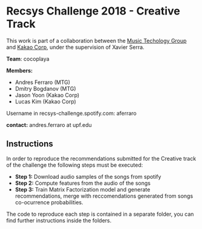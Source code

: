 

# Recsys Challenge 2018 - Creative Track

This work is part of a collaboration between the [Music Techology Group](https://www.upf.edu/web/mtg) and [Kakao Corp](https://www.kakaocorp.com/kakao/ai?lang=en), under the supervision of Xavier Serra.

**Team**: cocoplaya

**Members:** 

 - Andres Ferraro (MTG)
 - Dmitry Bogdanov (MTG)
 - Jason Yoon (Kakao Corp)
 - Lucas Kim (Kakao Corp)

Username in recsys-challenge.spotify.com: aferraro

**contact:** andres.ferraro at upf.edu

Instructions
-----------

In order to reproduce the recommendations submitted for the Creative track of the challenge the following steps must be executed:

 - **Step 1:** Download audio samples of the songs from spotify
 - **Step 2:** Compute features from the audio of the songs
 - **Step 3:** Train Matrix Factorization model and generate recommendations, merge with reccomendations generated from songs co-ocurrence probabilities.

 The code to reproduce each step is contained in a separate folder, you can find further instructions inside the folders.
